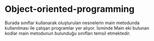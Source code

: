 # Object-oriented-programming
Burada sınıflar kullanarak oluşturulan nesnelerin main metodunda kullanılması ile çalışan programlar yer alıyor.
İsminde Main eki bulunan kodlar main metodunun bulunduğu sınıfları temsil etmektedir.
